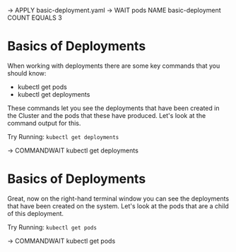 -> APPLY basic-deployment.yaml
-> WAIT pods NAME basic-deployment COUNT EQUALS 3

# Basics of Deployments

When working with deployments there are some key commands that you should know:
  - kubectl get pods
  - kubectl get deployments

These commands let you see the deployments that have been created in the Cluster and the pods that these have produced. Let's look at the command output for this.

Try Running: `kubectl get deployments`

-> COMMANDWAIT kubectl get deployments

# Basics of Deployments

Great, now on the right-hand terminal window you can see the deployments that have been created on the system. Let's look at the pods that are a child of this deployment.

Try Running: `kubectl get pods`

-> COMMANDWAIT kubectl get pods